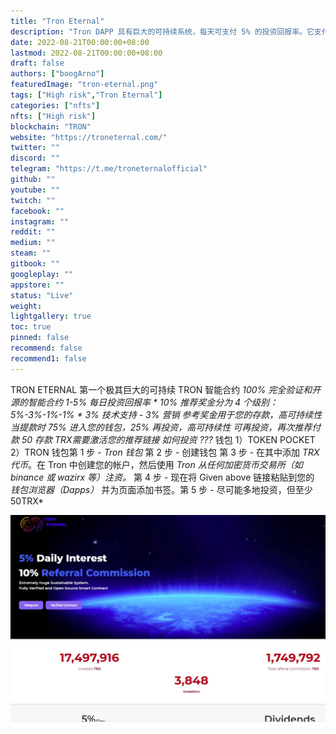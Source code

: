 ```yaml
---
title: "Tron Eternal"
description: "Tron DAPP 具有巨大的可持续系统，每天可支付 5% 的投资回报率。它支付高达4级推荐佣金"
date: 2022-08-21T00:00:00+08:00
lastmod: 2022-08-21T00:00:00+08:00
draft: false
authors: ["boogArno"]
featuredImage: "tron-eternal.png"
tags: ["High risk","Tron Eternal"]
categories: ["nfts"]
nfts: ["High risk"]
blockchain: "TRON"
website: "https://troneternal.com/"
twitter: ""
discord: ""
telegram: "https://t.me/troneternalofficial"
github: ""
youtube: ""
twitch: ""
facebook: ""
instagram: ""
reddit: ""
medium: ""
steam: ""
gitbook: ""
googleplay: ""
appstore: ""
status: "Live"
weight: 
lightgallery: true
toc: true
pinned: false
recommend: false
recommend1: false
---
```

TRON ETERNAL 第一个极其巨大的可持续 TRON 智能合约 *100% 完全验证和开源的智能合约* *1-5% 每日投资回报率 * *10% 推荐奖金分为 4 个级别：5%-3%-1%-1%* * 3% 技术支持 - 3% 营销* *参考奖金用于您的存款，高可持续性* *当提款时 75% 进入您的钱包，25% 再投资，高可持续性* *可再投资，再次推荐付款* *50 存款 TRX需要激活您的推荐链接* *如何投资 ???* 钱包 1）TOKEN POCKET 2）TRON 钱包第 1 步 - *Tron 钱包* 第 2 步 - 创建钱包 第 3 步 - 在其中添加 *TRX 代币*。在 Tron 中创建您的帐户，然后使用 *Tron 从任何加密货币交易所（如 binance 或 wazirx 等）注资。* 第 4 步 - 现在将 Given above 链接粘贴到您的 *钱包浏览器（Dapps）* 并为页面添加书签。第 5 步 - 尽可能多地投资，但至少 50TRX*

![troneternal-dapp-high-risk-tron-image1_388e1c37c29f32d5534d3b6b4d5cd1c4](troneternal-dapp-high-risk-tron-image1_388e1c37c29f32d5534d3b6b4d5cd1c4.png)

